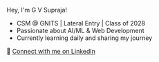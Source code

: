 Hey, I'm G V Supraja!

- CSM @ GNITS | Lateral Entry | Class of 2028
-  Passionate about AI/ML & Web Development 
-  Currently learning daily and sharing my journey
  
📌 [Connect with me on LinkedIn](https://www.linkedin.com/in/gvsupraja-tech/)
